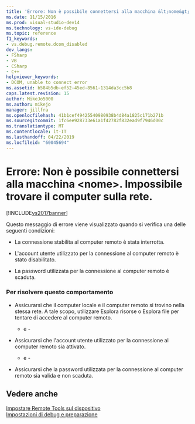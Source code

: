```yaml
---
title: 'Errore: Non è possibile connettersi alla macchina &lt;nome&gt;. Impossibile trovare il computer sulla rete. | Microsoft Docs'
ms.date: 11/15/2016
ms.prod: visual-studio-dev14
ms.technology: vs-ide-debug
ms.topic: reference
f1_keywords:
- vs.debug.remote.dcom_disabled
dev_langs:
- FSharp
- VB
- CSharp
- C++
helpviewer_keywords:
- DCOM, unable to connect error
ms.assetid: b584b5db-ef52-45ed-8561-1314da3cc5b8
caps.latest.revision: 15
author: MikeJo5000
ms.author: mikejo
manager: jillfra
ms.openlocfilehash: 41b1cef49425540980938b4d84a1825c171b271b
ms.sourcegitcommit: 1fc6ee928733e61a1f42782f832ead9f7946d00c
ms.translationtype: MT
ms.contentlocale: it-IT
ms.lasthandoff: 04/22/2019
ms.locfileid: "60045694"
---
```

# <a name="error-unable-to-connect-to-the-machine-ltnamegt-the-machine-cannot-be-found-on-the-network"></a>Errore: Non è possibile connettersi alla macchina &lt;nome&gt;. Impossibile trovare il computer sulla rete.
[!INCLUDE[vs2017banner](../includes/vs2017banner.md)]

Questo messaggio di errore viene visualizzato quando si verifica una delle seguenti condizioni:  
  
- La connessione stabilita al computer remoto è stata interrotta.  
  
- L'account utente utilizzato per la connessione al computer remoto è stato disabilitato.  
  
- La password utilizzata per la connessione al computer remoto è scaduta.  
  
### <a name="to-resolve-this-behavior"></a>Per risolvere questo comportamento  
  
- Assicurarsi che il computer locale e il computer remoto si trovino nella stessa rete. A tale scopo, utilizzare Esplora risorse o Esplora file per tentare di accedere al computer remoto.  
  
     - e -  
  
- Assicurarsi che l'account utente utilizzato per la connessione al computer remoto sia attivato.  
  
     - e -  
  
- Assicurarsi che la password utilizzata per la connessione al computer remoto sia valida e non scaduta.  
  
## <a name="see-also"></a>Vedere anche  
 [Impostare Remote Tools sul dispositivo](http://msdn.microsoft.com/library/90f45630-0d26-4698-8c1f-63f85a12db9c)   
 [Impostazioni di debug e preparazione](../debugger/debugger-settings-and-preparation.md)
